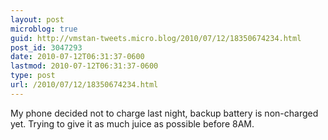 ```yaml
---
layout: post
microblog: true
guid: http://vmstan-tweets.micro.blog/2010/07/12/18350674234.html
post_id: 3047293
date: 2010-07-12T06:31:37-0600
lastmod: 2010-07-12T06:31:37-0600
type: post
url: /2010/07/12/18350674234.html
---
```

My phone decided not to charge last night, backup battery is non-charged yet. Trying to give it as much juice as possible before 8AM.

